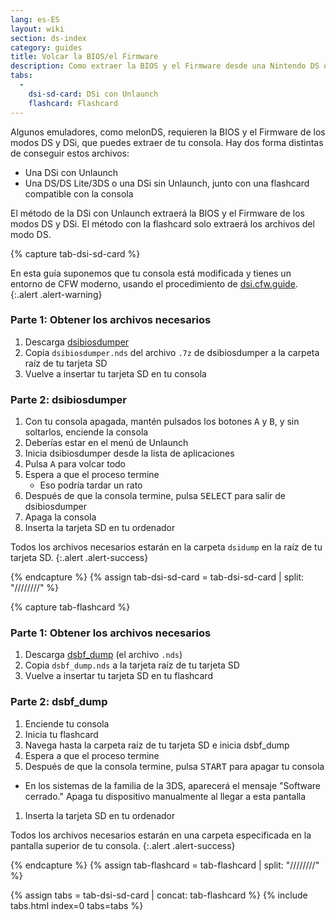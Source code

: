 ```yaml
---
lang: es-ES
layout: wiki
section: ds-index
category: guides
title: Volcar la BIOS/el Firmware
description: Como extraer la BIOS y el Firmware desde una Nintendo DS o DSi
tabs:
  - 
    dsi-sd-card: DSi con Unlaunch
    flashcard: Flashcard
---
```


Algunos emuladores, como melonDS, requieren la BIOS y el Firmware de los modos DS y DSi, que puedes extraer de tu consola. Hay dos forma distintas de conseguir estos archivos:
- Una DSi con Unlaunch
- Una DS/DS Lite/3DS o una DSi sin Unlaunch, junto con una flashcard compatible con la consola

El método de la DSi con Unlaunch extraerá la BIOS y el Firmware de los modos DS y DSi. El método con la flashcard solo extraerá los archivos del modo DS.

{% capture tab-dsi-sd-card %}

En esta guía suponemos que tu consola está modificada y tienes un entorno de CFW moderno, usando el procedimiento de [dsi.cfw.guide](https://dsi.cfw.guide).
{:.alert .alert-warning}

### Parte 1: Obtener los archivos necesarios

1. Descarga [dsibiosdumper](https://melonds.kuribo64.net/downloads/dsibiosdumper.7z)
1. Copia `dsibiosdumper.nds` del archivo `.7z` de dsibiosdumper a la carpeta raíz de tu tarjeta SD
1. Vuelve a insertar tu tarjeta SD en tu consola

### Parte 2: dsibiosdumper
1. Con tu consola apagada, mantén pulsados los botones <kbd class="face">A</kbd> y <kbd class="face">B</kbd>, y sin soltarlos, enciende la consola
1. Deberías estar en el menú de Unlaunch
1. Inicia dsibiosdumper desde la lista de aplicaciones
1. Pulsa <kbd class="face">A</kbd> para volcar todo
1. Espera a que el proceso termine
    - Eso podría tardar un rato
1. Después de que la consola termine, pulsa <kbd>SELECT</kbd> para salir de dsibiosdumper
1. Apaga la consola
1. Inserta la tarjeta SD en tu ordenador

Todos los archivos necesarios estarán en la carpeta `dsidump` en la raíz de tu tarjeta SD.
{:.alert .alert-success}

{% endcapture %}
{% assign tab-dsi-sd-card = tab-dsi-sd-card | split: "////////" %}

{% capture tab-flashcard %}

### Parte 1: Obtener los archivos necesarios

1. Descarga [dsbf_dump](https://github.com/DS-Homebrew/dsbf_dump/releases/latest) (el archivo `.nds`)
1. Copia `dsbf_dump.nds` a la tarjeta raíz de tu tarjeta SD
1. Vuelve a insertar tu tarjeta SD en tu flashcard

### Parte 2: dsbf_dump
1. Enciende tu consola
1. Inicia tu flashcard
1. Navega hasta la carpeta raíz de tu tarjeta SD e inicia dsbf_dump
1. Espera a que el proceso termine
1. Después de que la consola termine, pulsa <kbd>START</kbd> para apagar tu consola
  - En los sistemas de la familia de la 3DS, aparecerá el mensaje "Software cerrado." Apaga tu dispositivo manualmente al llegar a esta pantalla
1. Inserta la tarjeta SD en tu ordenador

Todos los archivos necesarios estarán en una carpeta especificada en la pantalla superior de tu consola.
{:.alert .alert-success}

{% endcapture %}
{% assign tab-flashcard = tab-flashcard | split: "////////" %}

{% assign tabs = tab-dsi-sd-card | concat: tab-flashcard %}
{% include tabs.html index=0 tabs=tabs %}

